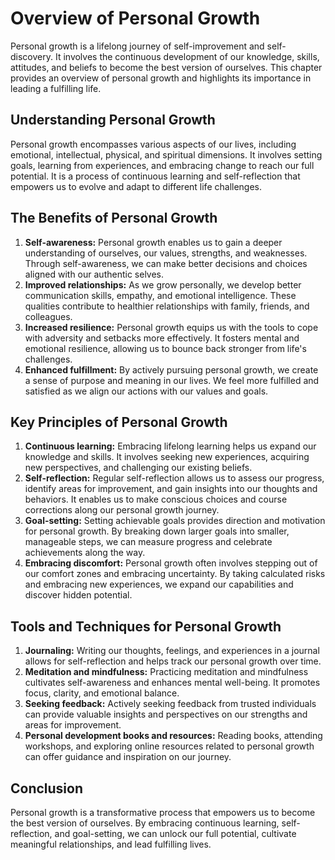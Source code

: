 Overview of Personal Growth
======================================



Personal growth is a lifelong journey of self-improvement and self-discovery. It involves the continuous development of our knowledge, skills, attitudes, and beliefs to become the best version of ourselves. This chapter provides an overview of personal growth and highlights its importance in leading a fulfilling life.

Understanding Personal Growth
-----------------------------

Personal growth encompasses various aspects of our lives, including emotional, intellectual, physical, and spiritual dimensions. It involves setting goals, learning from experiences, and embracing change to reach our full potential. It is a process of continuous learning and self-reflection that empowers us to evolve and adapt to different life challenges.

The Benefits of Personal Growth
-------------------------------

1. **Self-awareness:** Personal growth enables us to gain a deeper understanding of ourselves, our values, strengths, and weaknesses. Through self-awareness, we can make better decisions and choices aligned with our authentic selves.
2. **Improved relationships:** As we grow personally, we develop better communication skills, empathy, and emotional intelligence. These qualities contribute to healthier relationships with family, friends, and colleagues.
3. **Increased resilience:** Personal growth equips us with the tools to cope with adversity and setbacks more effectively. It fosters mental and emotional resilience, allowing us to bounce back stronger from life's challenges.
4. **Enhanced fulfillment:** By actively pursuing personal growth, we create a sense of purpose and meaning in our lives. We feel more fulfilled and satisfied as we align our actions with our values and goals.

Key Principles of Personal Growth
---------------------------------

1. **Continuous learning:** Embracing lifelong learning helps us expand our knowledge and skills. It involves seeking new experiences, acquiring new perspectives, and challenging our existing beliefs.
2. **Self-reflection:** Regular self-reflection allows us to assess our progress, identify areas for improvement, and gain insights into our thoughts and behaviors. It enables us to make conscious choices and course corrections along our personal growth journey.
3. **Goal-setting:** Setting achievable goals provides direction and motivation for personal growth. By breaking down larger goals into smaller, manageable steps, we can measure progress and celebrate achievements along the way.
4. **Embracing discomfort:** Personal growth often involves stepping out of our comfort zones and embracing uncertainty. By taking calculated risks and embracing new experiences, we expand our capabilities and discover hidden potential.

Tools and Techniques for Personal Growth
----------------------------------------

1. **Journaling:** Writing our thoughts, feelings, and experiences in a journal allows for self-reflection and helps track our personal growth over time.
2. **Meditation and mindfulness:** Practicing meditation and mindfulness cultivates self-awareness and enhances mental well-being. It promotes focus, clarity, and emotional balance.
3. **Seeking feedback:** Actively seeking feedback from trusted individuals can provide valuable insights and perspectives on our strengths and areas for improvement.
4. **Personal development books and resources:** Reading books, attending workshops, and exploring online resources related to personal growth can offer guidance and inspiration on our journey.

Conclusion
----------

Personal growth is a transformative process that empowers us to become the best version of ourselves. By embracing continuous learning, self-reflection, and goal-setting, we can unlock our full potential, cultivate meaningful relationships, and lead fulfilling lives.
